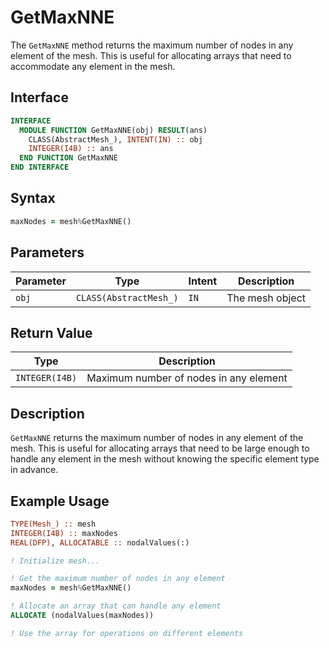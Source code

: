 # GetMaxNNE

The `GetMaxNNE` method returns the maximum number of nodes in any element of the mesh. This is useful for allocating arrays that need to accommodate any element in the mesh.

## Interface

```fortran
INTERFACE
  MODULE FUNCTION GetMaxNNE(obj) RESULT(ans)
    CLASS(AbstractMesh_), INTENT(IN) :: obj
    INTEGER(I4B) :: ans
  END FUNCTION GetMaxNNE
END INTERFACE
```

## Syntax

```fortran
maxNodes = mesh%GetMaxNNE()
```

## Parameters

| Parameter | Type                   | Intent | Description     |
| --------- | ---------------------- | ------ | --------------- |
| `obj`     | `CLASS(AbstractMesh_)` | `IN`   | The mesh object |

## Return Value

| Type           | Description                            |
| -------------- | -------------------------------------- |
| `INTEGER(I4B)` | Maximum number of nodes in any element |

## Description

`GetMaxNNE` returns the maximum number of nodes in any element of the mesh. This is useful for allocating arrays that need to be large enough to handle any element in the mesh without knowing the specific element type in advance.

## Example Usage

```fortran
TYPE(Mesh_) :: mesh
INTEGER(I4B) :: maxNodes
REAL(DFP), ALLOCATABLE :: nodalValues(:)

! Initialize mesh...

! Get the maximum number of nodes in any element
maxNodes = mesh%GetMaxNNE()

! Allocate an array that can handle any element
ALLOCATE (nodalValues(maxNodes))

! Use the array for operations on different elements
```

